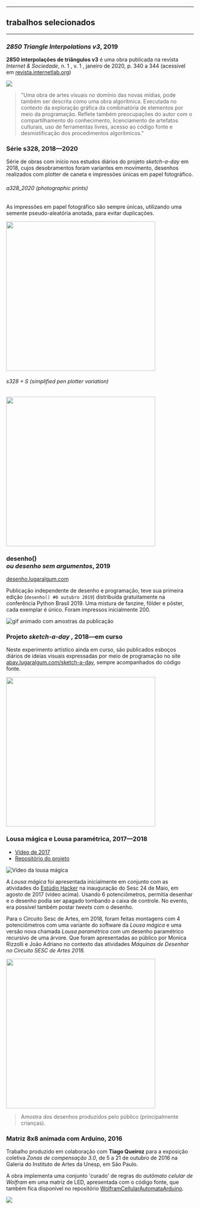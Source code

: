 
----

## trabalhos selecionados

---

### *2850 Triangle Interpolations v3*, 2019

**2850  interpolações de triângulos v3** é uma obra publicada na revista *Internet & Sociedade*, n. 1 , v. 1 , janeiro de 2020, p. 340 a 344 (acessível em [revista.internetlab.org](http://revista.internetlab.org))

![](assets/Triangle-Interpolations.jpg)

> "Uma obra de artes visuais no domínio das novas mídias, pode também  ser descrita como uma obra algorítmica. Executada no contexto da  exploração gráfica da combinatória de elementos por meio da  programação. Reflete também preocupações do autor com o  compartilhamento do conhecimento, licenciamento de artefatos culturais,  uso de ferramentas livres, acesso ao código fonte e desmistificação  dos procedimentos algorítmicos."

### Série s328, 2018—2020

Série de obras com início nos estudos diários do projeto *sketch-a-day* em 2018, cujos desobramentos foram variantes em movimento, desenhos realizados com plotter de caneta e impressões únicas em papel fotográfico.

###### a328_2020 (photographic prints)

As impressões em papel fotográfico são sempre únicas, utilizando uma semente pseudo-aleatória anotada, para evitar duplicações.

<img src="assets/s328_photo.jpg" style="height:400px" />

###### s328 + S (simplified pen plotter variation)

<img src="assets/penplotter328.jpg" style="height:400px"/>

### desenho() <br>*ou desenho sem argumentos*, 2019

[desenho.lugaralgum.com](http://desenho.lugaralgum.com:)

Publicação independente de desenho e programação, teve sua primeira edição (`desenho() #0 outubro 2019`) distribuída gratuitamente na conferência  Python Brasil 2019. Uma mistura de fanzine, fôlder e pôster, cada exemplar é único. Foram impressos inicialmente 200.

![gif animado com amostras da publicação](http://desenho.lugaralgum.com/assets/amostra-desenho0.gif)

### Projeto *sketch-a-day* , 2018—em curso

Neste experimento artístico ainda em curso, são publicados esboços diários de ideias visuais expressadas por meio de programação no site 
[abav.lugaralgum.com/sketch-a-day](/http://abav.lugaralgum.com), sempre acompanhados do código fonte.

<img src="assets/sketch-a-day3.png " style="height:400px">

### Lousa mágica e Lousa paramétrica, 2017—2018

- [Vídeo de 2017](https://www.youtube.com/watch?v=D5Ha1bhqBuQ)
- [Repositório do projeto](https://abav.lugaralgum.com/lousa-magica/)

![Vídeo da lousa mágica](https://camo.githubusercontent.com/24628b40caf9943f12bdb845bcfcf161b55d4370/68747470733a2f2f696d672e796f75747562652e636f6d2f76692f44354861316268714275512f302e6a7067)

A *Lousa mágica* foi apresentada inicialmente em conjunto com as atividades do [Estúdio Hacker](http://estudiohacker.io) na inauguração do Sesc 24 de Maio, em agosto de 2017 (vídeo acima).  Usando 6 potenciômetros, permitia desenhar e o desenho podia ser apagado tombando a caixa de controle. No evento, era possível também postar *tweets* com o desenho.

Para o Circuito Sesc de Artes, em 2018, foram feitas montagens com 4 potenciômetros com uma variante do software da *Lousa mágica* e uma versão nova chamada *Lousa paramétrica* com um desenho paramétrico recursivo de uma árvore. Que foram apresentadas ao público por Monica Rizzolli e João Adriano no contexto das atividades *Máquinas de Desenhar no Circuito SESC de Artes 2018.* 

<img src="assets/exemplos_lousa.png" style="height:400px">

> Amostra dos desenhos produzidos pelo público (principalmente crianças).

### Matriz 8x8 animada com Arduino, 2016

Trabalho produzido em colaboração com **Tiago Queiroz** para a exposição coletiva *Zonas de compensação 3.0*, de 5 a 21 de outubro de 2016 na Galeria do Instituto de Artes da Unesp, em São Paulo.

A obra  implementa uma conjunto 'curado'  de regras do *autômato celular de Wolfram*  em uma matriz de LED, apresentada com o código fonte, que também fica disponível no repositório [WolframCellularAutomataArduino](https://github.com/villares/WolframCellularAutomataArduino/blob/master/WolframCellularAutomataArduino.ino).

![](assets/Matriz8x8.jpg)

